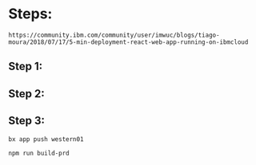 # Steps:
`https://community.ibm.com/community/user/imwuc/blogs/tiago-moura/2018/07/17/5-min-deployment-react-web-app-running-on-ibmcloud`

## Step 1:


## Step 2:


## Step 3:
  


 `bx app push western01`

 `npm run build-prd`